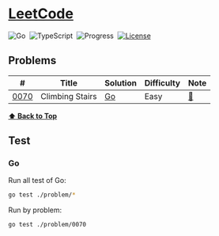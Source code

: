 # [LeetCode](https://leetcode.com/problemset/all)

![Go](https://img.shields.io/badge/language-Go-007d9c)&nbsp;
![TypeScript](https://img.shields.io/badge/language-TypeScript-3178c6)&nbsp;
![Progress](https://img.shields.io/badge/progess-1%20%2F%202082-sucess)&nbsp;
[![License](https://img.shields.io/badge/license-MIT-a31f34)](./LICENSE)

## Problems

| #      | Title           | Solution      | Difficulty | Note                |
|--------|-----------------|---------------|------------|---------------------|
| [0070] | Climbing Stairs | [Go][0070_Go] | Easy       | [:memo:][0070_Note] |

[**:arrow_up: Back to Top**](#leetcode)

[0070]: https://leetcode.com/problems/climbing-stairs
[0070_Note]: ./problem/0070/README.md
[0070_Go]: ./problem/0070/climbing_stairs.go

## Test

### Go

Run all test of Go:

```bash
go test ./problem/*
```

Run by problem:

```bash
go test ./problem/0070
```
